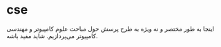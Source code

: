 # cse
اینجا به طور مختصر و نه ویژه به طرح پرسش حول مباحث علوم کامپیوتر و مهندسی کامپیوتر می‌پردازیم. شاید مفید باشه.
